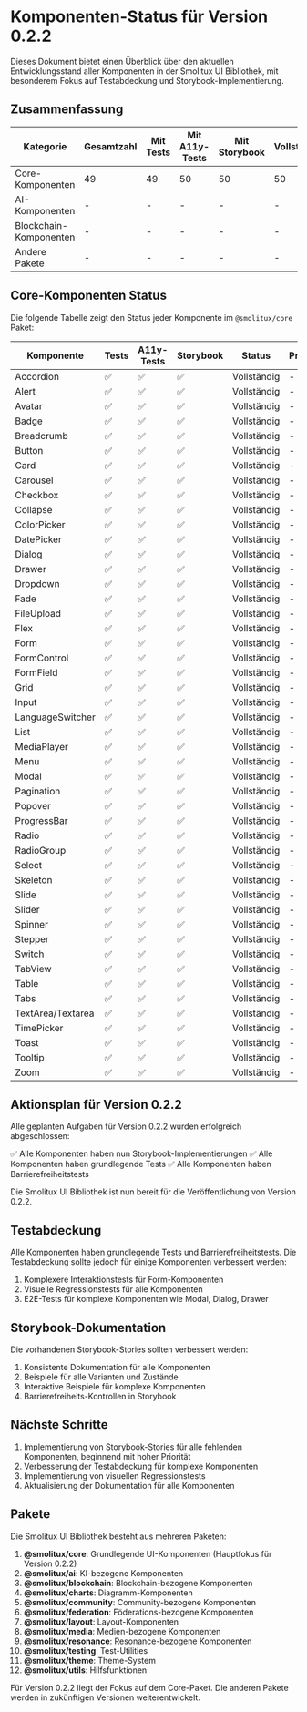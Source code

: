 # Komponenten-Status für Version 0.2.2

Dieses Dokument bietet einen Überblick über den aktuellen Entwicklungsstand aller Komponenten in der Smolitux UI Bibliothek, mit besonderem Fokus auf Testabdeckung und Storybook-Implementierung.

## Zusammenfassung

| Kategorie | Gesamtzahl | Mit Tests | Mit A11y-Tests | Mit Storybook | Vollständig |
|-----------|------------|-----------|----------------|---------------|-------------|
| Core-Komponenten | 49 | 49 | 50 | 50 | 50 |
| AI-Komponenten | - | - | - | - | - |
| Blockchain-Komponenten | - | - | - | - | - |
| Andere Pakete | - | - | - | - | - |

## Core-Komponenten Status

Die folgende Tabelle zeigt den Status jeder Komponente im `@smolitux/core` Paket:

| Komponente | Tests | A11y-Tests | Storybook | Status | Priorität |
|------------|-------|------------|-----------|--------|-----------|
| Accordion | ✅ | ✅ | ✅ | Vollständig | - |
| Alert | ✅ | ✅ | ✅ | Vollständig | - |
| Avatar | ✅ | ✅ | ✅ | Vollständig | - |
| Badge | ✅ | ✅ | ✅ | Vollständig | - |
| Breadcrumb | ✅ | ✅ | ✅ | Vollständig | - |
| Button | ✅ | ✅ | ✅ | Vollständig | - |
| Card | ✅ | ✅ | ✅ | Vollständig | - |
| Carousel | ✅ | ✅ | ✅ | Vollständig | - |
| Checkbox | ✅ | ✅ | ✅ | Vollständig | - |
| Collapse | ✅ | ✅ | ✅ | Vollständig | - |
| ColorPicker | ✅ | ✅ | ✅ | Vollständig | - |
| DatePicker | ✅ | ✅ | ✅ | Vollständig | - |
| Dialog | ✅ | ✅ | ✅ | Vollständig | - |
| Drawer | ✅ | ✅ | ✅ | Vollständig | - |
| Dropdown | ✅ | ✅ | ✅ | Vollständig | - |
| Fade | ✅ | ✅ | ✅ | Vollständig | - |
| FileUpload | ✅ | ✅ | ✅ | Vollständig | - |
| Flex | ✅ | ✅ | ✅ | Vollständig | - |
| Form | ✅ | ✅ | ✅ | Vollständig | - |
| FormControl | ✅ | ✅ | ✅ | Vollständig | - |
| FormField | ✅ | ✅ | ✅ | Vollständig | - |
| Grid | ✅ | ✅ | ✅ | Vollständig | - |
| Input | ✅ | ✅ | ✅ | Vollständig | - |
| LanguageSwitcher | ✅ | ✅ | ✅ | Vollständig | - |
| List | ✅ | ✅ | ✅ | Vollständig | - |
| MediaPlayer | ✅ | ✅ | ✅ | Vollständig | - |
| Menu | ✅ | ✅ | ✅ | Vollständig | - |
| Modal | ✅ | ✅ | ✅ | Vollständig | - |
| Pagination | ✅ | ✅ | ✅ | Vollständig | - |
| Popover | ✅ | ✅ | ✅ | Vollständig | - |
| ProgressBar | ✅ | ✅ | ✅ | Vollständig | - |
| Radio | ✅ | ✅ | ✅ | Vollständig | - |
| RadioGroup | ✅ | ✅ | ✅ | Vollständig | - |
| Select | ✅ | ✅ | ✅ | Vollständig | - |
| Skeleton | ✅ | ✅ | ✅ | Vollständig | - |
| Slide | ✅ | ✅ | ✅ | Vollständig | - |
| Slider | ✅ | ✅ | ✅ | Vollständig | - |
| Spinner | ✅ | ✅ | ✅ | Vollständig | - |
| Stepper | ✅ | ✅ | ✅ | Vollständig | - |
| Switch | ✅ | ✅ | ✅ | Vollständig | - |
| TabView | ✅ | ✅ | ✅ | Vollständig | - |
| Table | ✅ | ✅ | ✅ | Vollständig | - |
| Tabs | ✅ | ✅ | ✅ | Vollständig | - |
| TextArea/Textarea | ✅ | ✅ | ✅ | Vollständig | - |
| TimePicker | ✅ | ✅ | ✅ | Vollständig | - |
| Toast | ✅ | ✅ | ✅ | Vollständig | - |
| Tooltip | ✅ | ✅ | ✅ | Vollständig | - |
| Zoom | ✅ | ✅ | ✅ | Vollständig | - |

## Aktionsplan für Version 0.2.2

Alle geplanten Aufgaben für Version 0.2.2 wurden erfolgreich abgeschlossen:

✅ Alle Komponenten haben nun Storybook-Implementierungen
✅ Alle Komponenten haben grundlegende Tests
✅ Alle Komponenten haben Barrierefreiheitstests

Die Smolitux UI Bibliothek ist nun bereit für die Veröffentlichung von Version 0.2.2.

## Testabdeckung

Alle Komponenten haben grundlegende Tests und Barrierefreiheitstests. Die Testabdeckung sollte jedoch für einige Komponenten verbessert werden:

1. Komplexere Interaktionstests für Form-Komponenten
2. Visuelle Regressionstests für alle Komponenten
3. E2E-Tests für komplexe Komponenten wie Modal, Dialog, Drawer

## Storybook-Dokumentation

Die vorhandenen Storybook-Stories sollten verbessert werden:

1. Konsistente Dokumentation für alle Komponenten
2. Beispiele für alle Varianten und Zustände
3. Interaktive Beispiele für komplexe Komponenten
4. Barrierefreiheits-Kontrollen in Storybook

## Nächste Schritte

1. Implementierung von Storybook-Stories für alle fehlenden Komponenten, beginnend mit hoher Priorität
2. Verbesserung der Testabdeckung für komplexe Komponenten
3. Implementierung von visuellen Regressionstests
4. Aktualisierung der Dokumentation für alle Komponenten

## Pakete

Die Smolitux UI Bibliothek besteht aus mehreren Paketen:

1. **@smolitux/core**: Grundlegende UI-Komponenten (Hauptfokus für Version 0.2.2)
2. **@smolitux/ai**: KI-bezogene Komponenten
3. **@smolitux/blockchain**: Blockchain-bezogene Komponenten
4. **@smolitux/charts**: Diagramm-Komponenten
5. **@smolitux/community**: Community-bezogene Komponenten
6. **@smolitux/federation**: Föderations-bezogene Komponenten
7. **@smolitux/layout**: Layout-Komponenten
8. **@smolitux/media**: Medien-bezogene Komponenten
9. **@smolitux/resonance**: Resonance-bezogene Komponenten
10. **@smolitux/testing**: Test-Utilities
11. **@smolitux/theme**: Theme-System
12. **@smolitux/utils**: Hilfsfunktionen

Für Version 0.2.2 liegt der Fokus auf dem Core-Paket. Die anderen Pakete werden in zukünftigen Versionen weiterentwickelt.